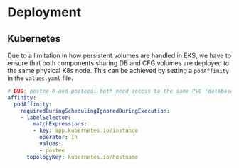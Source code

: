 # Deployment

## Kubernetes

Due to a limitation in how persistent volumes are handled in EKS, we have to ensure that both components sharing DB and CFG volumes are deployed to the same physical K8s node. This can be achieved by setting a `podAffinity` in the `values.yaml` file.

```yaml
# BUG: postee-0 und posteeui both need access to the same PVC (database) so we need to ensure both run on the same node
affinity:
  podAffinity:
    requiredDuringSchedulingIgnoredDuringExecution:
    - labelSelector:
        matchExpressions:
        - key: app.kubernetes.io/instance
          operator: In
          values:
          - postee
      topologyKey: kubernetes.io/hostname
```
